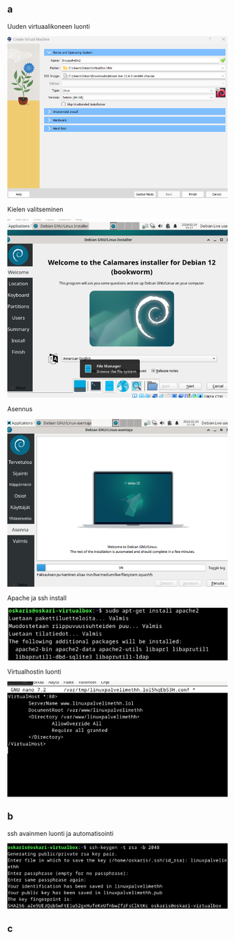 ## a
Uuden virtuaalikoneen luonti

![Alt text](https://github.com/OskariSalovaara/linuxpalvelin/blob/main/images/h5a.png?raw=true)

Kielen valitseminen

![Alt text](https://github.com/OskariSalovaara/linuxpalvelin/blob/main/images/h5aa.png?raw=true)

Asennus

![Alt text](https://github.com/OskariSalovaara/linuxpalvelin/blob/main/images/h5aaa.png?raw=true)

Apache ja ssh install

![Alt text](https://github.com/OskariSalovaara/linuxpalvelin/blob/main/images/h5aaaa.png?raw=true)

Virtualhostin luonti

![Alt text](https://github.com/OskariSalovaara/linuxpalvelin/blob/main/images/h5aaaaa.png?raw=true)


## b
ssh avainmen luonti ja automatisointi

![Alt text](https://github.com/OskariSalovaara/linuxpalvelin/blob/main/images/h5b.png?raw=true)

## c
